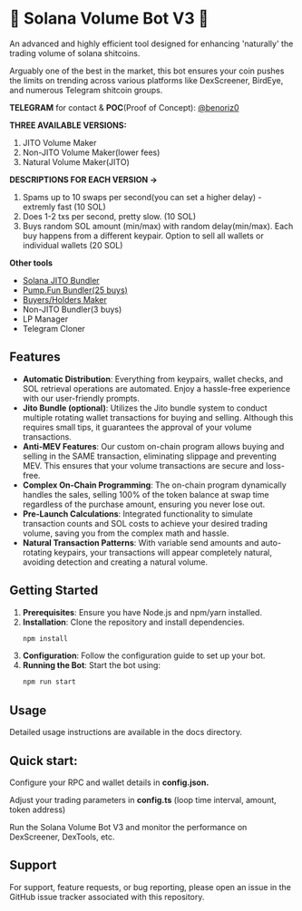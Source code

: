 # 🚀 Solana Volume Bot V3 🚀

An advanced and highly efficient tool designed for enhancing 'naturally' the trading volume of solana shitcoins. 

Arguably one of the best in the market, this bot ensures your coin pushes the limits on trending across various platforms like DexScreener, BirdEye, and numerous Telegram shitcoin groups.

**TELEGRAM** for contact & **POC**(Proof of Concept): [@benoriz0](https://t.me/benoriz0)

**THREE AVAILABLE VERSIONS:**
1. JITO Volume Maker
2. Non-JITO Volume Maker(lower fees)
3. Natural Volume Maker(JITO)

**DESCRIPTIONS FOR EACH VERSION ->**
1. Spams up to 10 swaps per second(you can set a higher delay) - extremly fast  (10 SOL)
2. Does 1-2 txs per second, pretty slow.  (10 SOL)
3. Buys random SOL amount (min/max) with random delay(min/max). Each buy happens from a different keypair. Option to sell all wallets or individual wallets (20 SOL)

   

**Other tools**
- [Solana JITO Bundler](https://github.com/bigmovers/solana-bundle)
- [Pump.Fun Bundler(25 buys)](https://github.com/bigmovers/pumpfun-bundler)
- [Buyers/Holders Maker](https://github.com/bigmovers/solana-maker)
- Non-JITO Bundler(3 buys)
- LP Manager
- Telegram Cloner

## Features

- **Automatic Distribution**: Everything from keypairs, wallet checks, and SOL retrieval operations are automated. Enjoy a hassle-free experience with our user-friendly prompts.
- **Jito Bundle (optional)**: Utilizes the Jito bundle system to conduct multiple rotating wallet transactions for buying and selling. Although this requires small tips, it guarantees the approval of your volume transactions.
- **Anti-MEV Features**: Our custom on-chain program allows buying and selling in the SAME transaction, eliminating slippage and preventing MEV. This ensures that your volume transactions are secure and loss-free.
- **Complex On-Chain Programming**: The on-chain program dynamically handles the sales, selling 100% of the token balance at swap time regardless of the purchase amount, ensuring you never lose out.
- **Pre-Launch Calculations**: Integrated functionality to simulate transaction counts and SOL costs to achieve your desired trading volume, saving you from the complex math and hassle.
- **Natural Transaction Patterns**: With variable send amounts and auto-rotating keypairs, your transactions will appear completely natural, avoiding detection and creating a natural volume.

## Getting Started

1. **Prerequisites**: Ensure you have Node.js and npm/yarn installed.
2. **Installation**: Clone the repository and install dependencies.
   ```bash
   npm install

   
3. **Configuration**: Follow the configuration guide to set up your bot.
4. **Running the Bot**: Start the bot using:
   ```bash
   npm run start

## Usage
Detailed usage instructions are available in the docs directory. 

## Quick start:

Configure your RPC and wallet details in **config.json.**

Adjust your trading parameters in **config.ts** (loop time interval, amount, token address)

Run the Solana Volume Bot V3 and monitor the performance on DexScreener, DexTools, etc.

## Support
For support, feature requests, or bug reporting, please open an issue in the GitHub issue tracker associated with this repository.
